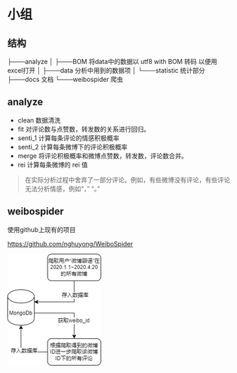 # 小组

## 结构

├───analyze
│   ├───BOM             将data中的数据以 utf8 with BOM 转码 以便用excel打开
│   ├───data            分析中用到的数据项
│   └───statistic       统计部分
├───docs                文档
└───weibospider         爬虫

## analyze

- clean 数据清洗
- fit 对评论数与点赞数，转发数的关系进行回归。
- senti_1 计算每条评论的情感积极概率
- senti_2 计算每条微博下的评论积极概率
- merge 将评论积极概率和微博点赞数，转发数，评论数合并。
- rei 计算每条微博的 rei 值

> 在实际分析过程中舍弃了一部分评论。例如，有些微博没有评论，有些评论无法分析情感，例如“，” “。”

## weibospider

使用github上现有的项目

https://github.com/nghuyong/WeiboSpider

![爬取方式](./docs/spider.drawio.png)